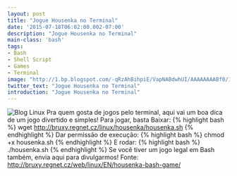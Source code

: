 ```yaml
---
layout: post
title: "Jogue Housenka no Terminal"
date: '2015-07-18T06:02:00.002-07:00'
description: "Jogue Housenka no Terminal"
main-class: 'bash'
tags:
- Bash
- Shell Script
- Games
- Terminal
image: "http://1.bp.blogspot.com/-qRzAhBihpiE/VapNABdwhUI/AAAAAAAABf0/1n0iJd8NDg0/s72-c/housenka_title_m.png"
twitter_text: "Jogue Housenka no Terminal"
introduction: "Jogue Housenka no Terminal"
---
```

![Blog Linux](http://1.bp.blogspot.com/-qRzAhBihpiE/VapNABdwhUI/AAAAAAAABf0/1n0iJd8NDg0/s1600/housenka_title_m.png "Blog Linux")
Pra quem gosta de jogos pelo terminal, aqui vai um boa dica de um jogo divertido e simples! Para jogar, basta Baixar:
{% highlight bash %}
wget http://bruxy.regnet.cz/linux/housenka/housenka.sh 
{% endhighlight %}
Dar permissão de execução:
{% highlight bash %}
chmod +x housenka.sh 
{% endhighlight %}
E rodar:
{% highlight bash %}
./housenka.sh 
{% endhighlight %} 
Se você tiver um jogo legal em Bash também, envia aqui para divulgarmos! 
Fonte: http://bruxy.regnet.cz/web/linux/EN/housenka-bash-game/
